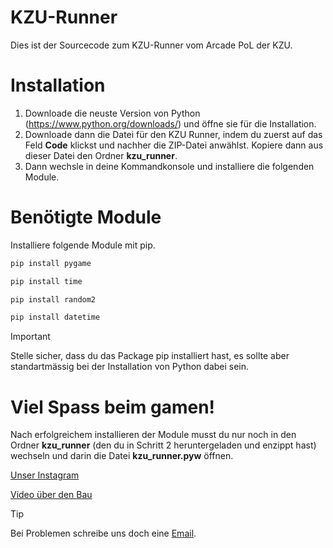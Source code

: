 # KZU-Runner
Dies ist der Sourcecode zum KZU-Runner vom Arcade PoL der KZU.

# Installation

1. Downloade die neuste Version von Python (https://www.python.org/downloads/) und öffne sie für die Installation.
2. Downloade dann die Datei für den KZU Runner, indem du zuerst auf das Feld **Code** klickst und nachher die ZIP-Datei anwählst. Kopiere dann aus dieser Datei den Ordner **kzu_runner**.
3. Dann wechsle in deine Kommandkonsole und installiere die folgenden Module.

# Benötigte Module

Installiere folgende Module mit pip.
```bash
pip install pygame
```
```bash
pip install time
```
```bash
pip install random2
```
```bash
pip install datetime
```
> [!IMPORTANT]
> Stelle sicher, dass du das Package pip installiert hast, es sollte aber standartmässig bei der Installation von Python dabei sein.

# Viel Spass beim gamen!
Nach erfolgreichem installieren der Module musst du nur noch in den Ordner **kzu_runner** (den du in Schritt 2 heruntergeladen und enzippt hast) wechseln und darin die Datei **kzu_runner.pyw** öffnen.


[Unser Instagram](https://www.instagram.com/arcade_pol_kzu)

[Video über den Bau](https://kzu.sharepoint.com/sites/poL426/_layouts/15/stream.aspx?id=%2Fsites%2FpoL426%2FFreigegebene%20Dokumente%2FGeneral%2FOCVideo%2E738077874%2E100006%2Emp4&nav=eyJyZWZlcnJhbEluZm8iOnsicmVmZXJyYWxBcHAiOiJTdHJlYW1XZWJBcHAiLCJyZWZlcnJhbFZpZXciOiJTaGFyZURpYWxvZy1MaW5rIiwicmVmZXJyYWxBcHBQbGF0Zm9ybSI6IldlYiIsInJlZmVycmFsTW9kZSI6InZpZXcifX0&ga=1&referrer=StreamWebApp%2EWeb&referrerScenario=AddressBarCopied%2Eview%2E8db98b13%2Dc86b%2D4f05%2D9746%2D812038223477)

> [!TIP]
> Bei Problemen schreibe uns doch eine [Email](mailto:arcadepol.ch@outlook.com).
